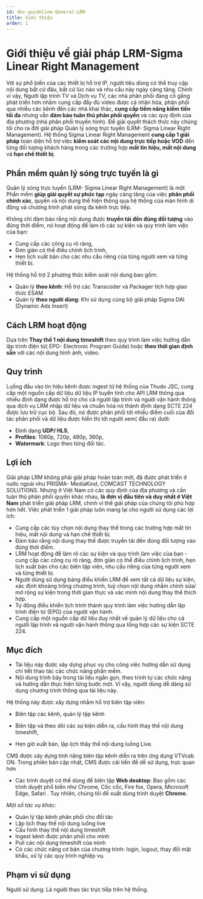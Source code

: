 ```yaml
---
id: doc-guideline-General-LRM
title: Giới thiệu
order: 1
---
```


# Giới thiệu về giải pháp LRM-Sigma Linear Right Management

Với sự phổ biến của các thiết bị hỗ trợ IP, người tiêu dùng có thể truy cập nội dung bất cứ đâu, bất cứ lúc nào và nhu cầu này ngày càng tăng. Chính vì vậy, Người lập trình TV và Dịch vụ TV, các nhà phân phối đang cố gắng phát triển hơn nhằm cung cấp đầy đủ video được cá nhân hóa, phân phối qua nhiều các kênh đến các nhà khai thác, **cung cấp tiềm năng kiếm tiền tối đa** nhưng vẫn **đảm bảo tuân thủ phân phối quyền** và các quy định của địa phương (nhà phân phối truyền hình). Để giải quyết thách thức này chúng tôi cho ra đời giải pháp Quản lý sóng trực tuyến (LRM- Sigma Linear Right Management). Hệ thống Sigma Linear Right Management **cung cấp 1 giải pháp** toàn diện hỗ trợ việc **kiểm soát các nội dung trực tiếp hoặc VOD** đến từng đối tượng khách hàng trong các trường hợp **mất tín hiệu, mất nội dung** và **hạn chế thiết bị**.


## Phần mềm quản lý sóng trực tuyến là gì

Quản lý sóng trực tuyến (LRM- Sigma Linear Right Management) là một Phần mềm  **giúp giải quyết sự phức tạp** ngày càng tăng của việc **phân phối chính xác**, quyền và nội dung thể hiện thông qua hệ thống của màn hình di động và chương trình phát sóng đa kênh trực tiếp.

Không chỉ đảm bảo rằng nội dung được **truyền tải đến đúng đối tượng** vào đúng thời điểm, nó hoạt động để làm rõ các sự kiện và quy trình làm việc của bạn:
 * Cung cấp các công cụ rõ ràng,
 * Đơn giản có thể điều chỉnh lịch trình,
 * Hẹn lịch xuất bản cho các nhu cầu riêng của từng người xem và từng thiết bị.

Hệ thống hỗ trợ 2 phương thức kiểm soát nội dung bao gồm:
- Quản lý **theo kênh**: Hỗ trợ các Transcoder và Packager tích hợp giao thức ESAM
- Quản lý **theo người dùng**: Khi sử dụng cùng bộ giải pháp Sigma DAI (Dynamic Ads Insert)

## Cách LRM hoạt động
Dựa trên **Thay thế 1 nội dung timeshift** theo quy trình làm việc hướng dẫn lập trình điện tử( EPG- Electronic Program Guide) hoặc **theo thời gian định sẵn** với các nội dung hình ảnh, video.

## Quy trình
Luồng đầu vào tín hiệu kênh được ingest từ hệ thống của Thudo JSC, cung cấp một nguồn cấp dữ liệu dữ liệu IP tuyến tính cho API LRM thông qua nhiều định dạng được hỗ trợ cho cả người lập trình và người vận hành thông qua dịch vụ LRM nhập dữ liệu và chuẩn hóa nó thành định dạng SCTE 224 được lưu trữ cục bộ. Sau đó, nó được phân phối tới nhiều điểm cuối của đối tác phân phối và dữ liệu được hiển thị tới người xem( đầu ra) dưới:
* Định dạng **UDP/ HLS**,
* **Profiles**: 1080p, 720p, 480p, 360p,
* **Watermark**: Logo theo từng đối tác.

## Lợi ích
Giải pháp LRM không phải giải pháp hoàn toàn mới, đã được phát triển ở nước ngoài như PRISMA- MediaKind,  COMCAST TECHNOLOGY SOLUTIONS. Nhưng ở Việt Nam có các quy định của địa phương và cần tuân thủ phân phối quyền khác nhau, **là đơn vị đầu tiên và duy nhất ở Việt Nam** phát triển giải pháp LRM, chính vì thế giải pháp của chúng tôi phù hợp hơn hết. Việc phát triển 1 giải pháp luôn mang lại cho người sử dụng các lợi ích:

* Cung cấp các tùy chọn nội dung thay thế trong các trường hợp mất tín hiệu, mất nội dung và hạn chế thiết bị.
* Đảm bảo rằng nội dung thay thế được truyền tải đến đúng đối tượng vào đúng thời điểm.
* LRM hoạt động để làm rõ các sự kiện và quy trình làm việc của bạn - cung cấp các công cụ rõ ràng, đơn giản có thể điều chỉnh lịch trình, hẹn lịch xuất bản cho các biên tập viên, nhu cầu riêng của từng người xem và từng thiết bị.
* Người dùng sử dụng bảng điều khiển LRM để xem tất cả dữ liệu sự kiện, xác định khoảng trống chương trình, tuỳ chọn nội dung nhằm chỉnh sửa/ mở rộng sự kiện trong thời gian thực và xác minh nội dung thay thế thích hợp.
* Tự động điều khiển lịch trình thành quy trình làm việc hướng dẫn lập trình điện tử (EPG) của người vận hành.
* Cung cấp một nguồn cấp dữ liệu duy nhất về quản lý dữ liệu cho cả người lập trình và người vận hành thông qua tổng hợp các sự kiện SCTE 224.

## Mục đích

* Tài liệu này được xây dựng phục vụ cho công việc hướng dẫn sử dụng chi tiết thao tác các chức năng phần mềm.
* Nội dung trình bày trong tài liệu ngắn gọn, theo trình tự các chức năng và hướng dẫn thực hiện từng bước một. Vì vậy, người dùng dễ dàng sử dụng chương trình thông qua tài liệu này.

Hệ thống này được xây dựng nhằm hỗ trợ biên tập viên:

* Biên tập các kênh, quản lý tập kênh

* Biên tập và theo dõi các sự kiện diễn ra, cấu hình thay thế nội dung timeshift,

* Hẹn giờ xuất bản, lập lịch thây thế nội dung luồng Live.

CMS được xây dựng tính năng biên tập kênh diễn ra trên ứng dụng VTVcab ON. Trong phiên bản cập nhật, CMS được cải tiến để dễ sử dụng, trực quan hơn

* Các trình duyệt có thể dùng để biên tập **Web desktop**: Bao gồm các trình duyệt phổ biến như Chrome, Cốc cốc, Fire fox, Opera, Microsoft Edge, Safari . Tuy nhiên, chúng tôi đề xuất dùng trình duyệt **Chrome.**

*Một số tác vụ khác:*
 * Quản lý tập kênh phân phối cho đối tác
 * Lập lịch thay thế nội dung luồng live
 * Cấu hình thay thế nội dung timeshift
 * Ingest kênh được phân phối cho mình
 * Pull các nội dung timeshift của mình
 * Có các chức năng cơ bản của chương trình: login, logout, thay đổi mật khẩu, xử lý các quy trình nghiệp vụ.

## Phạm vi sử dụng

Người sử dụng: Là người thao tác trực tiếp trên hệ thống.







